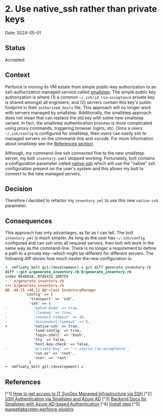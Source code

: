 # 2. Use native_ssh rather than private keys

Date: 2024-05-01

## Status

Accepted

## Context

Perforce is moving its VM estate from simple public-key authorization to an ssh-authorization managed service called [smallstep](https://smallstep.com/sso-ssh/).  The simple public key authorization is where (1) a common `~/.ssh/id_rsa-acceptance` private key is shared amongst all engineers; and (2) servers contain this key's public footprint in their `authorized_hosts` file.  This approach will no longer work with servers managed by smallstep.  Additionally, the smallstep approach does not mean that can replace the old key with some new smallstep variant.  In fact, the smallstep authentication process is more complicated using proxy commands, triggering browser logins, etc.  Once a users `~/.ssh/config` is configured for smallstep, then users can easily ssh to managed servers on the command-line and vscode.  For more information about smallstep see the [References section](#references).

Although, my command-line ssh connected fine to the new smallstep server, my bolt `inventory.yaml` stopped working.  Fortunately, bolt contains a configuration parameter called [native-ssh](https://www.puppet.com/docs/bolt/latest/experimental_features#native-ssh-transport) which will use the "native" ssh configuration present on the user's system and this allows my bolt to connect to the new managed servers.

## Decision

Therefore I decided to refactor my `inventory.yml` to use this new `native-ssh` parameter.

## Consequences

This approach has only advantages, as far as I can tell.  The bolt `inventory.yml` is much simpler.  As long as the user has `~/.ssh/config` configured and can ssh onto all required servers, then bolt will work in the same way as the command-line.  There is no longer a requirement to define a path to a private key--which might be different for different servers.  The following diff shows how much neater the new configuration is:

```diff
➜  vmfloaty_bolt git:(development) ✗ git diff generate_inventory.rb 
diff --git a/generate_inventory.rb b/generate_inventory.rb
index 054b618..0fd5431 100755
--- a/generate_inventory.rb
+++ b/generate_inventory.rb
@@ -48,15 +48,11 @@ class InventoryManager
         'config' => {
           'transport' => 'ssh',
           'ssh' => {
-            'batch-mode' => true,
-            'cleanup' => true,
-            'connect-timeout' => 10,
-            'disconnect-timeout' => 5,
+            'native-ssh' => true,
             'load-config' => true,
             'login-shell' => 'bash',
             'tty' => false,
             'host-key-check' => false,
-            'private-key' => '~/.ssh/id_rsa-acceptance',
             'run-as' => 'root',
             'user' => 'root'
           }
➜  vmfloaty_bolt git:(development) ✗ 
```

## References

[^1] [How to get access to IT SysOps Managed Infrastructure via SSH](https://perforce.atlassian.net/wiki/spaces/BTO/pages/431259707/How+to+get+access+to+IT+SysOps+Managed+Infrastructure+via+SSH)
[^2] [SSH Authentication via Smallstep and Azure AD](https://perforce.atlassian.net/wiki/spaces/RE/pages/366686227/SSH+Authentication+via+Smallstep+and+Azure+AD)
[^3] [Backend Docs for Smallstep with Azure AD-based Authentication](https://perforce.atlassian.net/wiki/spaces/RE/pages/366686435/Backend+Docs+for+Smallstep+with+Azure+AD-based+Authentication)
[^4] [Install step](https://smallstep.com/docs/step-cli/installation/#macos)
[^5] [puppetlabs/step-perforce-plugins](https://github.com/puppetlabs/step-perforce-plugins)
